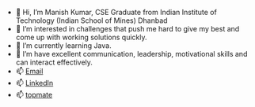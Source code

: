 - 👋 Hi, I’m Manish Kumar, CSE Graduate from Indian Institute of Technology (Indian School of Mines) Dhanbad
- 👀 I’m interested in challenges that push me hard to give my best and come up with working solutions quickly.
- 🌱 I’m currently learning Java.
- 💞️ I’m have excellent communication, leadership, motivational skills and can interact effectively.
- 📫 [Email](manish009kumar112@gmail.com)
- 📫 [LinkedIn](https://www.linkedin.com/in/manish009)
- 📫 [topmate](https://topmate.io/manish_kumar_09)

<!---
crucio-009/crucio-009 is a ✨ special ✨ repository because its `README.md` (this file) appears on your GitHub profile.
You can click the Preview link to take a look at your changes.
--->
